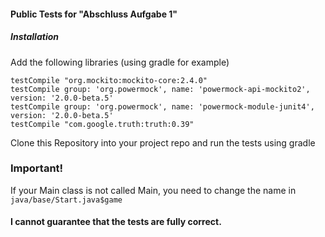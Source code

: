 #### Public Tests for "Abschluss Aufgabe 1"

##### Installation
Add the following libraries (using gradle for example)

    testCompile "org.mockito:mockito-core:2.4.0"
    testCompile group: 'org.powermock', name: 'powermock-api-mockito2', version: '2.0.0-beta.5'
    testCompile group: 'org.powermock', name: 'powermock-module-junit4', version: '2.0.0-beta.5'
    testCompile "com.google.truth:truth:0.39"
    
Clone this Repository into your project repo and run the tests using gradle

### Important!
If your Main class is not called Main, you need to change the name in `java/base/Start.java$game`

#### I cannot guarantee that the tests are fully correct.  